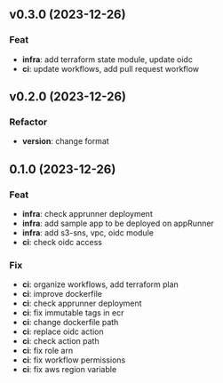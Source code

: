 ## v0.3.0 (2023-12-26)

### Feat

- **infra**: add terraform state module, update oidc
- **ci**: update workflows, add pull request workflow

## v0.2.0 (2023-12-26)

### Refactor

- **version**: change format

## 0.1.0 (2023-12-26)

### Feat

- **infra**: check apprunner deployment
- **infra**: add sample app to be deployed on appRunner
- **infra**: add s3-sns, vpc, oidc module
- **ci**: check oidc access

### Fix

- **ci**: organize workflows, add terraform plan
- **ci**: improve dockerfile
- **ci**: check apprunner deployment
- **ci**: fix immutable tags in ecr
- **ci**: change dockerfile path
- **ci**: replace oidc action
- **ci**: check action path
- **ci**: fix role arn
- **ci**: fix workflow permissions
- **ci**: fix aws region variable
